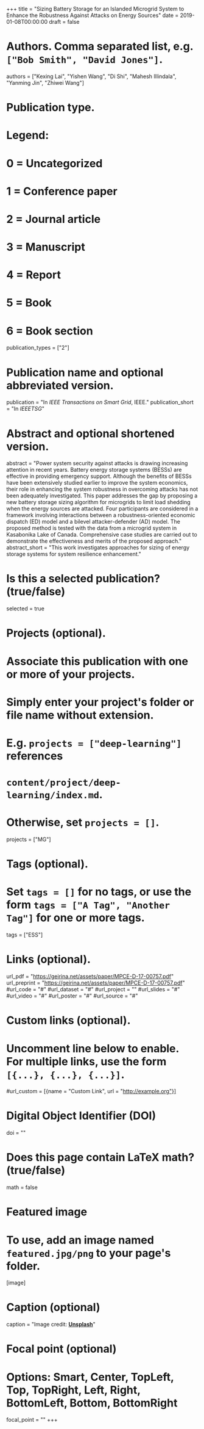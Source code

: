 +++
title = "Sizing Battery Storage for an Islanded Microgrid System to Enhance the Robustness Against Attacks on Energy Sources"
date = 2019-01-08T00:00:00
draft = false

# Authors. Comma separated list, e.g. `["Bob Smith", "David Jones"]`.
authors = ["Kexing Lai", "Yishen Wang", "Di Shi", "Mahesh Illindala", "Yanming Jin", "Zhiwei Wang"]

# Publication type.
# Legend:
# 0 = Uncategorized
# 1 = Conference paper
# 2 = Journal article
# 3 = Manuscript
# 4 = Report
# 5 = Book
# 6 = Book section
publication_types = ["2"]

# Publication name and optional abbreviated version.
publication = "In *IEEE Transactions on Smart Grid*, IEEE."
publication_short = "In *IEEETSG*"

# Abstract and optional shortened version.
abstract = "Power system security against attacks is drawing increasing attention in recent years. Battery energy storage systems (BESSs) are effective in providing emergency support. Although the benefits of BESSs have been extensively studied earlier to improve the system economics, their role in enhancing the system robustness in overcoming attacks has not been adequately investigated. This paper addresses the gap by proposing a new battery storage sizing algorithm for microgrids to limit load shedding when the energy sources are attacked. Four participants are considered in a framework involving interactions between a robustness-oriented economic dispatch (ED) model and a bilevel attacker-defender (AD) model. The proposed method is tested with the data from a microgrid system in Kasabonika Lake of Canada. Comprehensive case studies are carried out to demonstrate the effectiveness and merits of the proposed approach."
abstract_short = "This work investigates approaches for sizing of energy storage systems for system resilience enhancement."

# Is this a selected publication? (true/false)
selected = true

# Projects (optional).
#   Associate this publication with one or more of your projects.
#   Simply enter your project's folder or file name without extension.
#   E.g. `projects = ["deep-learning"]` references 
#   `content/project/deep-learning/index.md`.
#   Otherwise, set `projects = []`.
projects = ["MG"]

# Tags (optional).
#   Set `tags = []` for no tags, or use the form `tags = ["A Tag", "Another Tag"]` for one or more tags.
tags = ["ESS"]

# Links (optional).
url_pdf = "https://geirina.net/assets/paper/MPCE-D-17-00757.pdf"
url_preprint = "https://geirina.net/assets/paper/MPCE-D-17-00757.pdf"
#url_code = "#"
#url_dataset = "#"
#url_project = ""
#url_slides = "#"
#url_video = "#"
#url_poster = "#"
#url_source = "#"

# Custom links (optional).
#   Uncomment line below to enable. For multiple links, use the form `[{...}, {...}, {...}]`.
#url_custom = [{name = "Custom Link", url = "http://example.org"}]

# Digital Object Identifier (DOI)
doi = ""

# Does this page contain LaTeX math? (true/false)
math = false

# Featured image
# To use, add an image named `featured.jpg/png` to your page's folder. 
[image]
  # Caption (optional)
  caption = "Image credit: [**Unsplash**](https://unsplash.com/photos/pLCdAaMFLTE)"

  # Focal point (optional)
  # Options: Smart, Center, TopLeft, Top, TopRight, Left, Right, BottomLeft, Bottom, BottomRight
  focal_point = ""
+++
